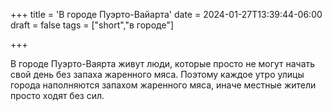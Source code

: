 +++
title = 'В городе Пуэрто-Вайарта'
date = 2024-01-27T13:39:44-06:00
draft = false
tags = ["short","в городе"]

+++

В городе Пуэрто-Ваярта живут люди, которые просто не могут начать свой день без запаха жаренного мяса. Поэтому каждое утро улицы города наполняются запахом жаренного мяса, иначе местные жители просто ходят без сил.
